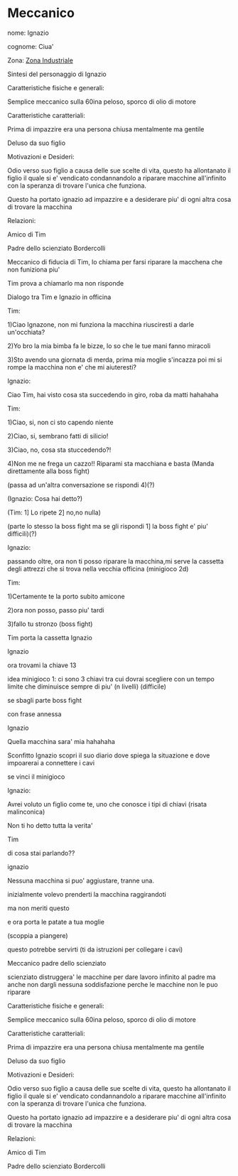 # Meccanico 

nome: Ignazio

cognome: Ciua'


Zona:  [Zona Industriale](../Zone/Zona%20Industriale.md)


Sintesi del personaggio di Ignazio

Caratteristiche fisiche e generali:

Semplice meccanico sulla 60ina peloso, sporco di olio di motore



Caratteristiche caratteriali:

Prima di impazzire era una persona chiusa mentalmente ma gentile

Deluso da suo figlio



Motivazioni e Desideri:

Odio verso suo figlio a causa delle sue scelte di vita, questo ha allontanato il figlio il quale si e' vendicato condannandolo a riparare macchine all'infinito con la speranza di trovare l'unica che funziona.

Questo ha portato ignazio ad impazzire e a desiderare piu' di ogni altra cosa di trovare la macchina



Relazioni:

Amico di Tim

Padre dello scienziato Bordercolli








Meccanico di fiducia di Tim, lo chiama per farsi riparare la macchena che non funiziona piu'

Tim prova a chiamarlo ma non risponde


Dialogo tra Tim e Ignazio in officina 


Tim: 

1)Ciao Ignazone, non mi funziona la macchina riusciresti a darle un'occhiata?

2)Yo bro la mia bimba fa le bizze, lo so che le tue mani fanno miracoli

3)Sto avendo una giornata di merda, prima mia moglie s'incazza poi mi si rompe la macchina non e' che mi aiuteresti?

Ignazio: 

Ciao Tim, hai visto cosa  sta succedendo in giro, roba da matti hahahaha

Tim:

1)Ciao, si, non ci sto capendo niente

2)Ciao, si, sembrano fatti di silicio!

3)Ciao, no, cosa sta stuccedendo?!

4)Non me ne frega un cazzo!! Riparami sta macchiana e basta (Manda direttamente alla boss fight)

(passa ad un'altra conversazione se rispondi 4)(?)

(Ignazio: Cosa hai detto?)

(Tim:
1] Lo ripete
2] no,no nulla)

(parte lo stesso la boss fight ma se gli rispondi 1] la boss fight e' piu' difficili)(?)







Ignazio:

passando oltre, ora non ti posso riparare la macchina,mi serve la cassetta degli attrezzi che si trova nella vecchia officina (minigioco 2d)

Tim:

1)Certamente te la porto subito amicone

2)ora non posso, passo piu' tardi

3)fallo tu stronzo (boss fight)

Tim porta la cassetta Ignazio

Ignazio 

ora trovami la chiave 13

idea minigioco 1:  ci sono 3 chiavi tra cui dovrai scegliere con un tempo limite che diminuisce sempre di piu' (n livelli) (difficile)


se sbagli parte boss fight

con frase annessa 

Ignazio

Quella macchina sara' mia hahahaha 

Sconfitto Ignazio scopri il suo diario dove spiega la situazione e dove impoarerai a connettere i cavi


se vinci il minigioco

Ignazio:

Avrei voluto un figlio come te, uno che conosce i tipi di chiavi (risata malinconica) 

Non ti ho detto tutta la verita'

Tim

di cosa stai parlando??

ignazio

Nessuna macchina si puo' aggiustare, tranne una.

inizialmente volevo prenderti la macchina raggirandoti

ma non meriti questo 

e ora porta le patate a tua moglie

(scoppia a piangere)

questo potrebbe servirti (ti da istruzioni per collegare i cavi)








Meccanico padre dello scienziato 

scienziato distruggera' le macchine per dare lavoro infinito al padre ma anche non dargli nessuna soddisfazione perche le macchine non le puo riparare




Caratteristiche fisiche e generali:

Semplice meccanico sulla 60ina peloso, sporco di olio di motore



Caratteristiche caratteriali:

Prima di impazzire era una persona chiusa mentalmente ma gentile

Deluso da suo figlio



Motivazioni e Desideri:

Odio verso suo figlio a causa delle sue scelte di vita, questo ha allontanato il figlio il quale si e' vendicato condannandolo a riparare macchine all'infinito con la speranza di trovare l'unica che funziona.

Questo ha portato ignazio ad impazzire e a desiderare piu' di ogni altra cosa di trovare la macchina



Relazioni:

Amico di Tim

Padre dello scienziato Bordercolli








